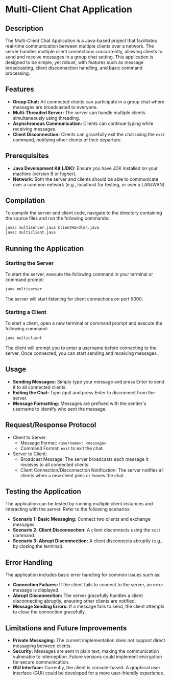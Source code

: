 # Multi-Client Chat Application

## Description
The Multi-Client Chat Application is a Java-based project that facilitates real-time communication between multiple clients over a network. The server handles multiple client connections concurrently, allowing clients to send and receive messages in a group chat setting. This application is designed to be simple, yet robust, with features such as message broadcasting, client disconnection handling, and basic command processing.

## Features
- **Group Chat:** All connected clients can participate in a group chat where messages are broadcasted to everyone.
- **Multi-Threaded Server:** The server can handle multiple clients simultaneously using threading.
- **Asynchronous Communication:** Clients can continue typing while receiving messages.
- **Client Disconnection:** Clients can gracefully exit the chat using the `exit` command, notifying other clients of their departure.

## Prerequisites
- **Java Development Kit (JDK):** Ensure you have JDK installed on your machine (version 8 or higher).
- **Network:** Both the server and clients should be able to communicate over a common network (e.g., localhost for testing, or over a LAN/WAN).

## Compilation
To compile the server and client code, navigate to the directory containing the source files and run the following commands:

```bash
javac multiserver.java ClientHandler.java
javac multiclient.java
```
## Running the Application
### Starting the Server
To start the server, execute the following command in your terminal or command prompt:
```bash
java multiserver
```
The server will start listening for client connections on port 5000.
### Starting a Client
To start a client, open a new terminal or command prompt and execute the following command:
```bash
java multiclient
```
The client will prompt you to enter a username before connecting to the server. Once connected, you can start sending and receiving messages.

## Usage
- **Sending Messages:** Simply type your message and press Enter to send it to all connected clients.
- **Exiting the Chat:** Type /quit and press Enter to disconnect from the server.
- **Message Formatting:** Messages are prefixed with the sender's username to identify who sent the message.

## Request/Response Protocol
- Client to Server:
    - Message Format: `<username>: <message>`
    - Command Format: `exit` to exit the chat.
- Server to Client:
    - Broadcast Message: The server broadcasts each message it receives to all connected clients.
    - Client Connection/Disconnection Notification: The server notifies all clients when a new client joins or leaves the chat.

## Testing the Application
The application can be tested by running multiple client instances and interacting with the server. Refer to the following scenarios:
- **Scenario 1: Basic Messaging:** Connect two clients and exchange messages.
- **Scenario 2: Client Disconnection:** A client disconnects using the `exit` command.
- **Scenario 3: Abrupt Disconnection:** A client disconnects abruptly (e.g., by closing the terminal).

## Error Handling
The application includes basic error handling for common issues such as:
- **Connection Failures:** If the client fails to connect to the server, an error message is displayed.
- **Abrupt Disconnection:** The server gracefully handles a client disconnecting abruptly, ensuring other clients are notified.
- **Message Sending Errors:** If a message fails to send, the client attempts to close the connection gracefully.

## Limitations and Future Improvements
- **Private Messaging:** The current implementation does not support direct messaging between clients.
- **Security:** Messages are sent in plain text, making the communication vulnerable to interception. Future versions could implement encryption for secure communication.
- **GUI Interface:** Currently, the client is console-based. A graphical user interface (GUI) could be developed for a more user-friendly experience.
